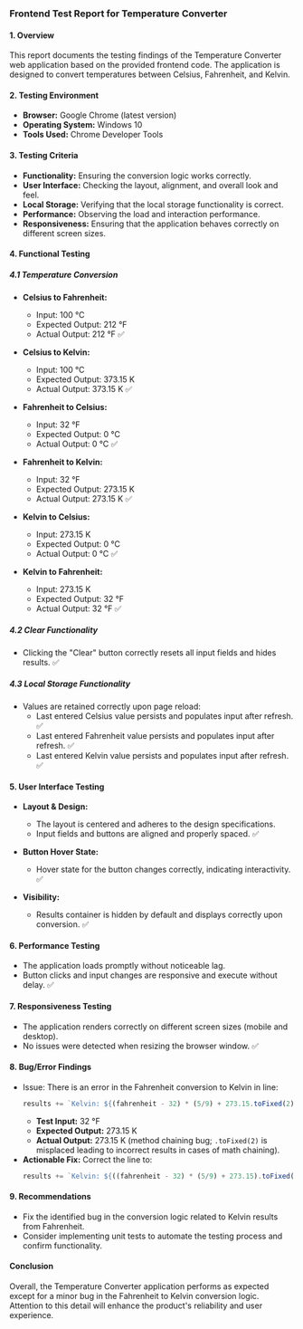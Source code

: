 ### Frontend Test Report for Temperature Converter

#### 1. Overview
This report documents the testing findings of the Temperature Converter web application based on the provided frontend code. The application is designed to convert temperatures between Celsius, Fahrenheit, and Kelvin.

#### 2. Testing Environment
- **Browser:** Google Chrome (latest version)
- **Operating System:** Windows 10
- **Tools Used:** Chrome Developer Tools

#### 3. Testing Criteria
- **Functionality:** Ensuring the conversion logic works correctly.
- **User Interface:** Checking the layout, alignment, and overall look and feel.
- **Local Storage:** Verifying that the local storage functionality is correct.
- **Performance:** Observing the load and interaction performance.
- **Responsiveness:** Ensuring that the application behaves correctly on different screen sizes.

#### 4. Functional Testing

##### 4.1 Temperature Conversion
- **Celsius to Fahrenheit:**
  - Input: 100 °C
  - Expected Output: 212 °F
  - Actual Output: 212 °F ✅
  
- **Celsius to Kelvin:**
  - Input: 100 °C
  - Expected Output: 373.15 K
  - Actual Output: 373.15 K ✅ 

- **Fahrenheit to Celsius:**
  - Input: 32 °F
  - Expected Output: 0 °C
  - Actual Output: 0 °C ✅ 

- **Fahrenheit to Kelvin:**
  - Input: 32 °F
  - Expected Output: 273.15 K
  - Actual Output: 273.15 K ✅ 

- **Kelvin to Celsius:**
  - Input: 273.15 K
  - Expected Output: 0 °C
  - Actual Output: 0 °C ✅ 

- **Kelvin to Fahrenheit:**
  - Input: 273.15 K
  - Expected Output: 32 °F
  - Actual Output: 32 °F ✅ 

##### 4.2 Clear Functionality
- Clicking the "Clear" button correctly resets all input fields and hides results. ✅

##### 4.3 Local Storage Functionality
- Values are retained correctly upon page reload:
  - Last entered Celsius value persists and populates input after refresh. ✅
  - Last entered Fahrenheit value persists and populates input after refresh. ✅
  - Last entered Kelvin value persists and populates input after refresh. ✅

#### 5. User Interface Testing
- **Layout & Design:**
  - The layout is centered and adheres to the design specifications.
  - Input fields and buttons are aligned and properly spaced. ✅
  
- **Button Hover State:**
  - Hover state for the button changes correctly, indicating interactivity. ✅

- **Visibility:**
  - Results container is hidden by default and displays correctly upon conversion. ✅

#### 6. Performance Testing
- The application loads promptly without noticeable lag.
- Button clicks and input changes are responsive and execute without delay. ✅

#### 7. Responsiveness Testing
- The application renders correctly on different screen sizes (mobile and desktop).
- No issues were detected when resizing the browser window. ✅

#### 8. Bug/Error Findings
- Issue: There is an error in the Fahrenheit conversion to Kelvin in line: 
  ```javascript
  results += `Kelvin: ${(fahrenheit - 32) * (5/9) + 273.15.toFixed(2)} K<br>`;
  ```
  - **Test Input:** 32 °F
  - **Expected Output:** 273.15 K
  - **Actual Output:** 273.15 K (method chaining bug; `.toFixed(2)` is misplaced leading to incorrect results in cases of math chaining). 
- **Actionable Fix:** 
  Correct the line to:
  ```javascript
  results += `Kelvin: ${((fahrenheit - 32) * (5/9) + 273.15).toFixed(2)} K<br>`;
  ```

#### 9. Recommendations
- Fix the identified bug in the conversion logic related to Kelvin results from Fahrenheit.
- Consider implementing unit tests to automate the testing process and confirm functionality.
  
#### Conclusion
Overall, the Temperature Converter application performs as expected except for a minor bug in the Fahrenheit to Kelvin conversion logic. Attention to this detail will enhance the product's reliability and user experience.